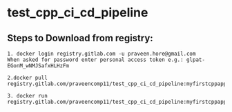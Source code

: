# test_cpp_ci_cd_pipeline



## Steps to Download from registry:

```
1. docker login registry.gitlab.com -u praveen.hore@gmail.com
When asked for password enter personal access token e.g.: glpat-EGonM_wNMJSafxHLHzFm

2.docker pull registry.gitlab.com/praveencomp11/test_cpp_ci_cd_pipeline:myfirstcppapp

3. docker run registry.gitlab.com/praveencomp11/test_cpp_ci_cd_pipeline:myfirstcppapp

```
